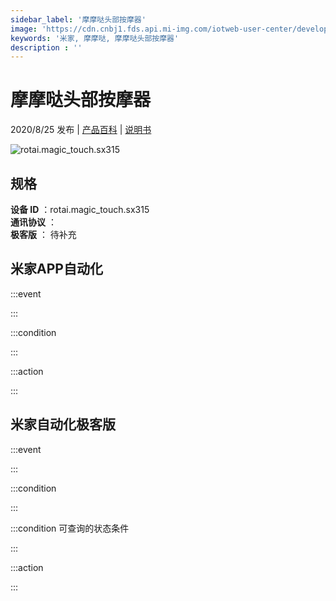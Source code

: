 ```yaml
---
sidebar_label: '摩摩哒头部按摩器'
image: 'https://cdn.cnbj1.fds.api.mi-img.com/iotweb-user-center/developer_1679047725855JHIiZ1Jy.png?GalaxyAccessKeyId=AKVGLQWBOVIRQ3XLEW&Expires=9223372036854775807&Signature=Os0i8Tpee/O+yIyn83vB5MCzohA='
keywords: '米家, 摩摩哒, 摩摩哒头部按摩器'
description : ''
---
```

# 摩摩哒头部按摩器

2020/8/25 发布 | [产品百科](https://home.mi.com/webapp/content/baike/product/index.html?model=rotai.magic_touch.sx315/) | [说明书](https://home.mi.com/views/introduction.html?model=rotai.magic_touch.sx315&region=cn)

![rotai.magic_touch.sx315](https://cdn.cnbj1.fds.api.mi-img.com/iotweb-user-center/developer_1679047725855JHIiZ1Jy.png?GalaxyAccessKeyId=AKVGLQWBOVIRQ3XLEW&Expires=9223372036854775807&Signature=Os0i8Tpee/O+yIyn83vB5MCzohA=)

## 规格  
> 
**设备 ID** ：rotai.magic_touch.sx315  
**通讯协议** ：  
**极客版**  ： 待补充 


## 米家APP自动化  

:::event  

:::

:::condition  

:::

:::action   

:::

## 米家自动化极客版  

:::event  

:::

:::condition  

:::

:::condition 可查询的状态条件  

:::

:::action  

:::

        
